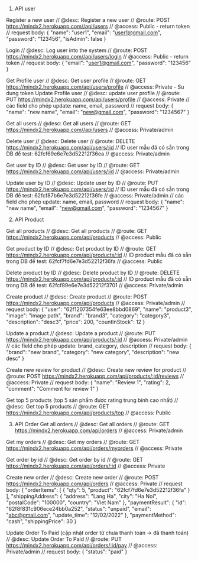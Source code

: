 1. API user

Register a new user
// @desc: Register a new user
// @route: POST https://mindx2.herokuapp.com//api/users
// @access: Public - return token
// request body:
{
    "name": "user1",
    "email": "user1@gmail.com",
    "password": "123456",
    "isAdmin": false
}

Login
// @desc: Log user into the system
// @route: POST https://mindx2.herokuapp.com//api/users/login
// @access: Public - return token
// request body:
{
    "email": "user1@gmail.com",
    "password": "123456"
}

Get Profile user
// @desc: Get user profile
// @route: GET https://mindx2.herokuapp.com/api/users/profile
// @access: Private - Su dung token
Update Profile user
// @desc: update user profile
// @route: PUT https://mindx2.herokuapp.com/api/users/profile
// @access: Private
// các field cho phép update: name, email, password
// request body:
{
    "name": "new name",
    "email": "new@gmail.com",
    "password": "1234567"
}

Get all users
// @desc: Get all users
// @route: GET https://mindx2.herokuapp.com//api/users
// @access: Private/admin

Delete user
// @desc: Delete user
// @route: DELETE https://mindx2.herokuapp.com/api/users/:id
// ID user mẫu đã có sẵn trong DB để test: 62fcf69e6e7e3d52212f36ea
// @access: Private/admin

Get user by ID
// @desc: Get user by ID
// @route: GET https://mindx2.herokuapp.com/api/users/:id
// @access: Private/admin

Update user by ID
// @desc: Update user by ID
// @route: PUT https://mindx2.herokuapp.com/api/users/:id
// ID user mẫu đã có sẵn trong DB để test: 62fcf87b6e7e3d52212f36fe
// @access: Private/admin
// các field cho phép update: name, email, password
// request body:
{
    "name": "new name",
    "email": "new@gmail.com",
    "password": "1234567"
}


2. API Product

Get all products
// @desc: Get all products
// @route: GET https://mindx2.herokuapp.com/api/products
// @access: Public

Get product by ID
// @desc: Get product by ID
// @route: GET https://mindx2.herokuapp.com/api/products/:id
// ID product mẫu đã có sẵn trong DB để test: 62fcf7fd6e7e3d52212f36fa
// @access: Public

Delete product by ID
// @desc: Delete product by ID
// @route: DELETE https://mindx2.herokuapp.com/api/products/:id
// ID product mẫu đã có sẵn trong DB để test: 62fcf89e6e7e3d52212f3701
// @access: Private/admin

Create product
// @desc: Create product
// @route: POST https://mindx2.herokuapp.com/api/products
// @access: Private/admin
// request body:
{
    "user": "62f1207354fe63ee8bbd0869",
    "name": "product3",
    "image": "image path",
    "brand": "brand3",
    "category": "category3",
    "description": "desc3",
    "price": 200,
    "countInStock": 12
}

Update a product
// @desc: Update a product
// @route: PUT https://mindx2.herokuapp.com/api/products/:id
// @access: Private/admin
// các field cho phép update: brand, category, description
// request body:
{
    "brand": "new brand",
    "category": "new category",
    "description": "new desc"
}

Create new review for product
// @desc: Create new review for product
// @route: POST https://mindx2.herokuapp.com/api/products/:id/reviews
// @access: Private
// request body:
{
    "name": "Review 1",
    "rating": 2,
    "comment": "Comment for review 1"
}

Get top 5 products (top 5 sản phẩm được rating trung bình cao nhất)
// @desc: Get top 5 products
// @route: GET https://mindx2.herokuapp.com/api/products/top
// @access: Public


3. API Order
Get all orders
// @desc: Get all orders
// @route: GET https://mindx2.herokuapp.com/api/orders
// @access: Private/admin

Get my orders
// @desc: Get my orders
// @route: GET https://mindx2.herokuapp.com/api/orders/myorders
// @access: Private

Get order by id
// @desc: Get order by id
// @route: GET https://mindx2.herokuapp.com/api/orders/:id
// @access: Private

Create new order
// @desc: Create new order
// @route: POST https://mindx2.herokuapp.com/api/orders
// @access: Private
// request body:
{
    "orderItems": [
        {
            "qty": 5,
            "product": "62fcf7fd6e7e3d52212f36fa"
        }
    ],
    "shippingAddress": {
        "address": "Lang Ha",
        "city": "Ha Noi",
        "postalCode": "100000",
        "country": "Viet Nam"
    },
    "paymentResult": {
        "id": "62f8f831c906ece24bb0a252",
        "status": "unpaid",
        "email": "abc@gmail.com",
        "update_time": "12/02/2022"
    },
    "paymentMethod": "cash",
    "shippingPrice": 30
}

Update Order To Paid (cập nhật order từ chưa thanh toán -> đã thanh toán)
// @desc: Update Order To Paid
// @route: PUT https://mindx2.herokuapp.com/api/orders/:id/pay
// @access: Private/admin
// request body:
{
    "status": "paid"
}
